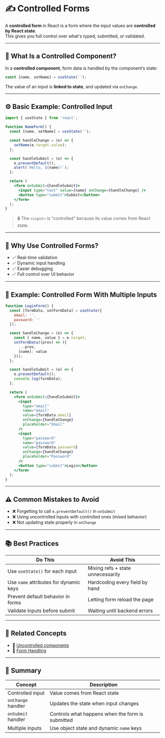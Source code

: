 # ✍️ Controlled Forms

A **controlled form** in React is a form where the input values are **controlled by React state**.  
This gives you full control over what's typed, submitted, or validated.

---

## 🧠 What Is a Controlled Component?

In a **controlled component**, form data is handled by the component’s state:

```jsx
const [name, setName] = useState('');
```

The value of an input is **linked to state**, and updated via `onChange`.

---

## ⚙️ Basic Example: Controlled Input

```jsx
import { useState } from 'react';

function NameForm() {
  const [name, setName] = useState('');

  const handleChange = (e) => {
    setName(e.target.value);
  };

  const handleSubmit = (e) => {
    e.preventDefault();
    alert(`Hello, ${name}!`);
  };

  return (
    <form onSubmit={handleSubmit}>
      <input type="text" value={name} onChange={handleChange} />
      <button type="submit">Submit</button>
    </form>
  );
}
```

> 🔒 The `<input>` is “controlled” because its value comes from React state.

---

## 🔁 Why Use Controlled Forms?

- ✅ Real-time validation
- ✅ Dynamic input handling
- ✅ Easier debugging
- ✅ Full control over UI behavior

---

## 🧪 Example: Controlled Form With Multiple Inputs

```jsx
function LoginForm() {
  const [formData, setFormData] = useState({
    email: '',
    password: ''
  });

  const handleChange = (e) => {
    const { name, value } = e.target;
    setFormData((prev) => ({
      ...prev,
      [name]: value
    }));
  };

  const handleSubmit = (e) => {
    e.preventDefault();
    console.log(formData);
  };

  return (
    <form onSubmit={handleSubmit}>
      <input
        type="email"
        name="email"
        value={formData.email}
        onChange={handleChange}
        placeholder="Email"
      />
      <input
        type="password"
        name="password"
        value={formData.password}
        onChange={handleChange}
        placeholder="Password"
      />
      <button type="submit">Login</button>
    </form>
  );
}
```

---

## ⚠️ Common Mistakes to Avoid

- ❌ Forgetting to call `e.preventDefault()` in `onSubmit`
- ❌ Using uncontrolled inputs with controlled ones (mixed behavior)
- ❌ Not updating state properly in `onChange`

---

## 📚 Best Practices

| Do This                                | Avoid This                        |
| -------------------------------------- | --------------------------------- |
| Use `useState()` for each input        | Mixing refs + state unnecessarily |
| Use `name` attributes for dynamic keys | Hardcoding every field by hand    |
| Prevent default behavior in forms      | Letting form reload the page      |
| Validate inputs before submit          | Waiting until backend errors      |

---

## 🧩 Related Concepts

- 🔗 [Uncontrolled components](https://react.dev/learn/sharing-state-between-components#controlled-and-uncontrolled-components)
- 🎥 [Form Handling](https://www.youtube.com/watch?v=7Vo_VCcWupQ)

---

## 🚀 Summary

| Concept            | Description                                      |
| ------------------ | ------------------------------------------------ |
| Controlled input   | Value comes from React state                     |
| `onChange` handler | Updates the state when input changes             |
| `onSubmit` handler | Controls what happens when the form is submitted |
| Multiple inputs    | Use object state and dynamic `name` keys         |
